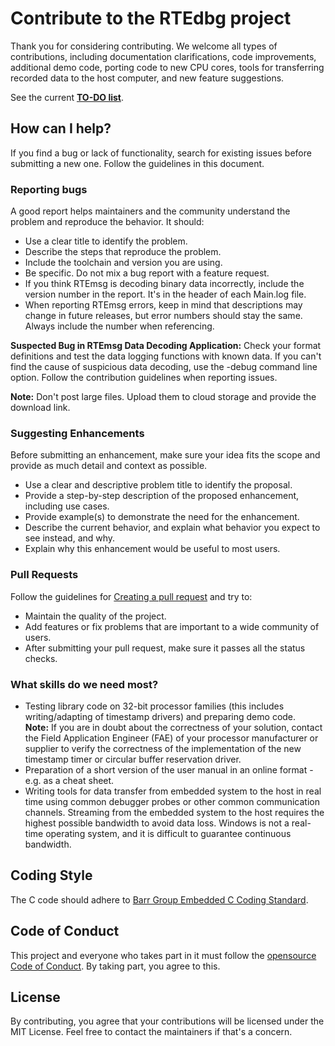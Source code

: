 # Contribute to the RTEdbg project

Thank you for considering contributing. We welcome all types of contributions, including documentation clarifications, code improvements, additional demo code, porting code to new CPU cores, tools for transferring recorded data to the host computer, and new feature suggestions.

See the current **[TO-DO  list](https://github.com/RTEdbg/RTEdbg/blob/master/docs/TODO.md)**.

## How can I help?
If you find a bug or lack of functionality, search for existing issues before submitting a new one. Follow the guidelines in this document.

### Reporting bugs

A good report helps maintainers and the community understand the problem and reproduce the behavior. It should:
- Use a clear title to identify the problem.
- Describe the steps that reproduce the problem.
- Include the toolchain and version you are using.
- Be specific. Do not mix a bug report with a feature request.
- If you think RTEmsg is decoding binary data incorrectly, include the version number in the report. It's in the header of each Main.log file.
- When reporting RTEmsg errors, keep in mind that descriptions may change in future releases, but error numbers should stay the same. Always include the number when referencing.

**Suspected Bug in RTEmsg Data Decoding Application:** 
Check your format definitions and test the data logging functions with known data. If you can't find the cause of suspicious data decoding, use the -debug command line option. Follow the contribution guidelines when reporting issues.

**Note:** Don't post large files. Upload them to cloud storage and provide the download link.

### Suggesting Enhancements

Before submitting an enhancement, make sure your idea fits the scope and provide as much detail and context as possible. 
- Use a clear and descriptive problem title to identify the proposal.
- Provide a step-by-step description of the proposed enhancement, including use cases.
- Provide example(s) to demonstrate the need for the enhancement.
- Describe the current behavior, and explain what behavior you expect to see instead, and why.
- Explain why this enhancement would be useful to most users.

### Pull Requests

Follow the guidelines for [Creating a pull request](https://docs.github.com/en/pull-requests/collaborating-with-pull-requests/proposing-changes-to-your-work-with-pull-requests/creating-a-pull-request) and try to:
- Maintain the quality of the project.
- Add features or fix problems that are important to a wide community of users.
- After submitting your pull request, make sure it passes all the status checks.

### What skills do we need most?
* Testing library code on 32-bit processor families (this includes writing/adapting of timestamp drivers) and preparing demo code. <br> **Note:** If you are in doubt about the correctness of your solution, contact the Field Application Engineer (FAE) of your processor manufacturer or supplier to verify the correctness of the implementation of the new timestamp timer or circular buffer reservation driver.
* Preparation of a short version of the user manual in an online format - e.g. as a cheat sheet.
* Writing tools for data transfer from embedded system to the host in real time using common debugger probes or other common communication channels. Streaming from the embedded system to the host requires the highest possible bandwidth to avoid data loss. Windows is not a real-time operating system, and it is difficult to guarantee continuous bandwidth.

## Coding Style

The C code should adhere to [Barr Group Embedded C Coding Standard](https://barrgroup.com/embedded-systems/books/embedded-c-coding-standard).

## Code of Conduct

This project and everyone who takes part in it must follow the [opensource Code of Conduct](https://opensource.com/code-of-conduct). By taking part, you agree to this.

## License

By contributing, you agree that your contributions will be licensed under the MIT License. Feel free to contact the maintainers if that's a concern.